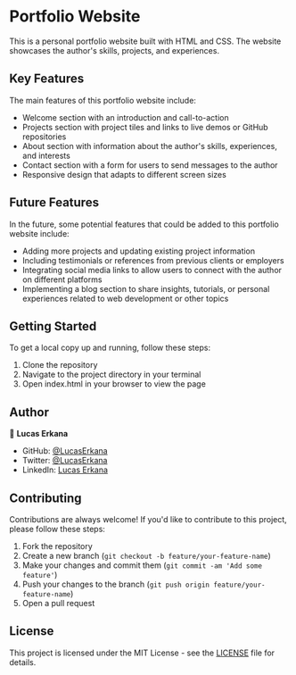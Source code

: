 # Portfolio Website

This is a personal portfolio website built with HTML and CSS. The website showcases the author's skills, projects, and experiences.

## Key Features

The main features of this portfolio website include:

- Welcome section with an introduction and call-to-action
- Projects section with project tiles and links to live demos or GitHub repositories
- About section with information about the author's skills, experiences, and interests
- Contact section with a form for users to send messages to the author
- Responsive design that adapts to different screen sizes

## Future Features

In the future, some potential features that could be added to this portfolio website include:

- Adding more projects and updating existing project information
- Including testimonials or references from previous clients or employers
- Integrating social media links to allow users to connect with the author on different platforms
- Implementing a blog section to share insights, tutorials, or personal experiences related to web development or other topics

## Getting Started

To get a local copy up and running, follow these steps:

1. Clone the repository
2. Navigate to the project directory in your terminal
3. Open index.html in your browser to view the page

## Author

👤 **Lucas Erkana**

- GitHub: [@LucasErkana](https://github.com/LucasErkana)
- Twitter: [@LucasErkana](https://twitter.com/LucasErkana)
- LinkedIn: [Lucas Erkana](https://www.linkedin.com/in/lucas-erkana/)

## Contributing

Contributions are always welcome! If you'd like to contribute to this project, please follow these steps:

1. Fork the repository
2. Create a new branch (`git checkout -b feature/your-feature-name`)
3. Make your changes and commit them (`git commit -am 'Add some feature'`)
4. Push your changes to the branch (`git push origin feature/your-feature-name`)
5. Open a pull request

## License

This project is licensed under the MIT License - see the [LICENSE](LICENSE) file for details.
